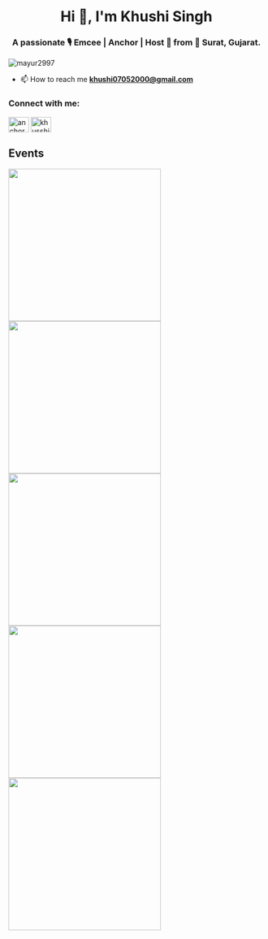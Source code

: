 <h1 align="center">Hi 👋, I'm Khushi Singh</h1>
<h3 align="center">A passionate 🎙️ Emcee | Anchor | Host 🎤  from 📍 Surat, Gujarat.</h3>

<p align="left"> <img src="https://komarev.com/ghpvc/?username=AnchorKhushi&label=Profile%20views&color=0e75b6&style=flat" alt="mayur2997" /> </p> 

- 📫 How to reach me **khushi07052000@gmail.com**
 

<h3 align="left">Connect with me:</h3>
<p align="left">
 <a href="https://instagram.com/anchor_khushi_singh" target="blank"><img align="center" src="https://raw.githubusercontent.com/rahuldkjain/github-profile-readme-generator/master/src/images/icons/Social/instagram.svg" alt="anchor_khushi_singh" height="30" width="40" /></a>
<a href="https://twitter.com/khusshisingh" target="blank"><img align="center" src="https://raw.githubusercontent.com/rahuldkjain/github-profile-readme-generator/master/src/images/icons/Social/twitter.svg" alt="khusshisingh" height="30" width="40" /></a>
</p>
 
 ## Events
 <p align="left">
<img src="https://user-images.githubusercontent.com/102992018/161611406-5e51bcef-e981-425d-9dfa-099fbe00dc94.jpg" width="300px"> 
<img src="https://user-images.githubusercontent.com/102992018/161611704-9e88fd85-02ae-4580-a3fb-7a0b54c5be80.jpg" width="300px"> 
<img src="https://user-images.githubusercontent.com/102992018/161611529-30955745-d431-48ef-a2f9-7ae4e3cbd0fb.jpg" width="300px"> 
<img src="https://user-images.githubusercontent.com/102992018/161611620-f16445a4-5d9c-46a7-a46d-35319c5a46c5.jpg" width="300px"> 
<img src="https://user-images.githubusercontent.com/102992018/161611807-8703cbb0-7dc3-4b7b-8e57-9aa4c73a0388.jpg" width="300px"> 
</p>

